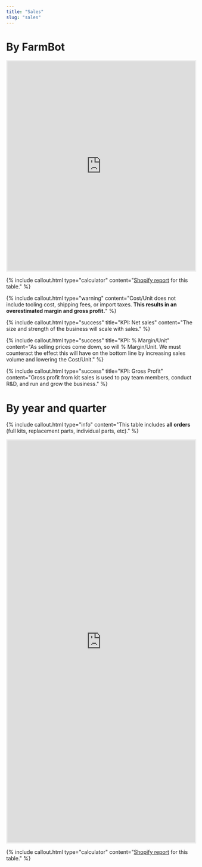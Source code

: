 ```yaml
---
title: "Sales"
slug: "sales"
---
```


# By FarmBot

<iframe style="border: #eee 3px solid; width: 100%; height: 560px;" src="https://docs.google.com/spreadsheets/d/e/2PACX-1vT6P01UCtyCjJvQv6dDJMSy1dEeCCiwu7P_6QPKylTWWE9JKIgIkaPR9NodXSIMyRI3tXJV5zi-eVAG/pubhtml?gid=1294713452&amp;single=true&amp;widget=false&amp;headers=false&amp;chrome=false"></iframe>

{%
include callout.html
type="calculator"
content="[Shopify report](https://farmbot.myshopify.com/admin/reports/2536702050?since=2016-06-01&until=2022-01-03) for this table."
%}

{%
include callout.html
type="warning"
content="Cost/Unit does not include tooling cost, shipping fees, or import taxes. **This results in an overestimated margin and gross profit.**"
%}

{%
include callout.html
type="success"
title="KPI: Net sales"
content="The size and strength of the business will scale with sales."
%}

{%
include callout.html
type="success"
title="KPI: % Margin/Unit"
content="As selling prices come down, so will % Margin/Unit. We must counteract the effect this will have on the bottom line by increasing sales volume and lowering the Cost/Unit."
%}

{%
include callout.html
type="success"
title="KPI: Gross Profit"
content="Gross profit from kit sales is used to pay team members, conduct R&D, and run and grow the business."
%}

# By year and quarter

{%
include callout.html
type="info"
content="This table includes **all orders** (full kits, replacement parts, individual parts, etc)."
%}

<iframe style="border: #eee 3px solid; width: 100%; height: 1075px;" src="https://docs.google.com/spreadsheets/d/e/2PACX-1vT6P01UCtyCjJvQv6dDJMSy1dEeCCiwu7P_6QPKylTWWE9JKIgIkaPR9NodXSIMyRI3tXJV5zi-eVAG/pubhtml?gid=920703715&amp;single=true&amp;widget=false&amp;headers=false&amp;chrome=false"></iframe>

{%
include callout.html
type="calculator"
content="[Shopify report](https://farmbot.myshopify.com/admin/reports/2536734818) for this table."
%}
